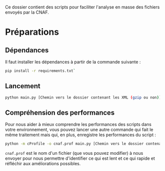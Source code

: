 Ce dossier contient des scripts pour faciliter l'analyse en masse des fichiers envoyés par la CNAF.

# Préparations

## Dépendances

Il faut installer les dépendances à partir de la commande suivante :

```bash
pip install -r requirements.txt`
```

## Lancement

```bash
python main.py [Chemin vers le dossier contenant les XML (gzip ou non)]
```

## Compréhension des performances

Pour nous aider à mieux comprendre les performances des scripts dans votre environnement, vous pouvez lancer une autre commande qui fait le même traitement mais qui, en plus, enregistre les performances du script :

```bash
python -m cProfile -o cnaf.prof main.py [Chemin vers le dossier contenant les XML (gzip ou non)]
```

`cnaf.prof` est le nom d'un fichier (que vous pouvez modifier) à nous envoyer pour nous permettre d'identifier ce qui est lent et ce qui rapide et réfléchir aux améliorations possibles.
